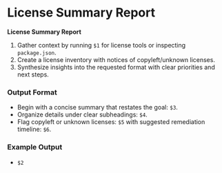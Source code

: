 # License Summary Report

**License Summary Report**

<!-- Placeholders: $1=Command output, $2=License inventory, $3=Summary goal, $4=Subheadings, $5=Copyleft flags, $6=Remediation timeline, $7=Example output -->

1. Gather context by running `$1` for license tools or inspecting `package.json`.
2. Create a license inventory with notices of copyleft/unknown licenses.
3. Synthesize insights into the requested format with clear priorities and next steps.

### Output Format

- Begin with a concise summary that restates the goal: `$3`.
- Organize details under clear subheadings: `$4`.
- Flag copyleft or unknown licenses: `$5` with suggested remediation timeline: `$6`.

### Example Output

- `$2`
